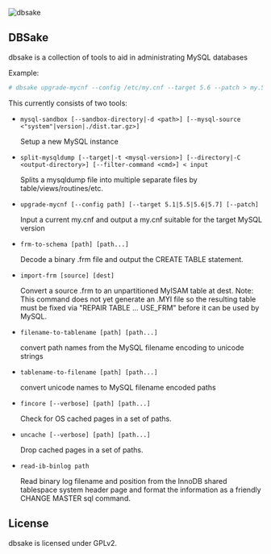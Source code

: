 ![dbsake](https://raw.github.com/abg/dbsake/master/sake-icon.png)

## DBSake

dbsake is a collection of tools to aid in administrating MySQL databases

Example:

```bash
# dbsake upgrade-mycnf --config /etc/my.cnf --target 5.6 --patch > my.56.upgrade.patch
```

This currently consists of two tools:

* ```mysql-sandbox [--sandbox-directory|-d <path>] [--mysql-source <"system"|version|./dist.tar.gz>]```

    Setup a new MySQL instance

* ```split-mysqldump [--target|-t <mysql-version>] [--directory|-C <output-directory>] [--filter-command <cmd>] < input```

    Splits a mysqldump file into multiple separate files by table/views/routines/etc.

* ```upgrade-mycnf [--config path] [--target 5.1|5.5|5.6|5.7] [--patch]```

    Input a current my.cnf and output a my.cnf suitable for the target MySQL version

* ```frm-to-schema [path] [path...]```

  Decode a binary .frm file and output the CREATE TABLE statement.

* ```import-frm [source] [dest]```

  Convert a source .frm to an unpartitioned MyISAM table at dest.
  Note: This command does not yet generate an .MYI file so the resulting
        table must be fixed via "REPAIR TABLE ... USE_FRM" before it can be
        used by MySQL.

* ```filename-to-tablename [path] [path...]```

  convert path names from the MySQL filename encoding to unicode strings

* ```tablename-to-filename [path] [path...]```

  convert unicode names to MySQL filename encoded paths

* ```fincore [--verbose] [path] [path...]```

  Check for OS cached pages in a set of paths.

* ```uncache [--verbose] [path] [path...]```

  Drop cached pages in a set of paths.

* ```read-ib-binlog path```

  Read binary log filename and position from the InnoDB shared tablespace 
  system header page and format the information as a friendly CHANGE MASTER sql command.

## License

dbsake is licensed under GPLv2. 
